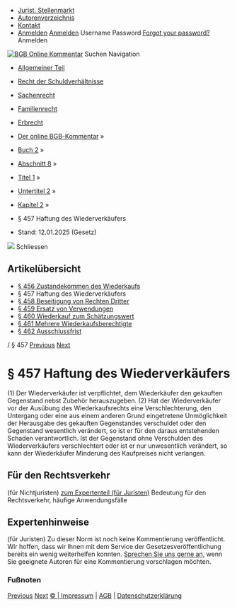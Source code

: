   * [Jurist. Stellenmarkt](https://bgb.kommentar.de/Buch-2/Abschnitt-8/Titel-1/Untertitel-2/Kapitel-2/</job-board> "Jurist. Stellenmarkt")
  * [Autorenverzeichnis](https://bgb.kommentar.de/Buch-2/Abschnitt-8/Titel-1/Untertitel-2/Kapitel-2/</Autorenverzeichnis> "Autorenverzeichnis")
  * [Kontakt](https://bgb.kommentar.de/Buch-2/Abschnitt-8/Titel-1/Untertitel-2/Kapitel-2/</Kontakt>)
  * [Anmelden](https://bgb.kommentar.de/Buch-2/Abschnitt-8/Titel-1/Untertitel-2/Kapitel-2/<#login> "show login form") [Anmelden](https://bgb.kommentar.de/Buch-2/Abschnitt-8/Titel-1/Untertitel-2/Kapitel-2/<#> "hide login form") Username Password
[Forgot your password?](https://bgb.kommentar.de/Buch-2/Abschnitt-8/Titel-1/Untertitel-2/Kapitel-2/</user/forgotpassword>) Anmelden 


[![BGB Online Kommentar](https://bgb.kommentar.de/extension/bgb/design/bgb/images/logo.png)](https://bgb.kommentar.de/Buch-2/Abschnitt-8/Titel-1/Untertitel-2/Kapitel-2/</> "BGB Online Kommentar")
Suchen
Navigation
  * [Allgemeiner Teil](https://bgb.kommentar.de/Buch-2/Abschnitt-8/Titel-1/Untertitel-2/Kapitel-2/</Buch-1>)
  * [Recht der Schuldverhältnisse](https://bgb.kommentar.de/Buch-2/Abschnitt-8/Titel-1/Untertitel-2/Kapitel-2/</Buch-2>)
  * [Sachenrecht](https://bgb.kommentar.de/Buch-2/Abschnitt-8/Titel-1/Untertitel-2/Kapitel-2/</Buch-3>)
  * [Familienrecht](https://bgb.kommentar.de/Buch-2/Abschnitt-8/Titel-1/Untertitel-2/Kapitel-2/</Buch-4>)
  * [Erbrecht](https://bgb.kommentar.de/Buch-2/Abschnitt-8/Titel-1/Untertitel-2/Kapitel-2/</Buch-5>)


  * [Der online BGB-Kommentar](https://bgb.kommentar.de/Buch-2/Abschnitt-8/Titel-1/Untertitel-2/Kapitel-2/</>) »
  * [Buch 2](https://bgb.kommentar.de/Buch-2/Abschnitt-8/Titel-1/Untertitel-2/Kapitel-2/</Buch-2>) »
  * [Abschnitt 8](https://bgb.kommentar.de/Buch-2/Abschnitt-8/Titel-1/Untertitel-2/Kapitel-2/</Buch-2/Abschnitt-8>) »
  * [Titel 1](https://bgb.kommentar.de/Buch-2/Abschnitt-8/Titel-1/Untertitel-2/Kapitel-2/</Buch-2/Abschnitt-8/Titel-1>) »
  * [Untertitel 2](https://bgb.kommentar.de/Buch-2/Abschnitt-8/Titel-1/Untertitel-2/Kapitel-2/</Buch-2/Abschnitt-8/Titel-1/Untertitel-2>) »
  * [Kapitel 2](https://bgb.kommentar.de/Buch-2/Abschnitt-8/Titel-1/Untertitel-2/Kapitel-2/</Buch-2/Abschnitt-8/Titel-1/Untertitel-2/Kapitel-2>) »
  * § 457 Haftung des Wiederverkäufers 
  * Stand: 12.01.2025 (Gesetz) 


![](https://vg01.met.vgwort.de/na/1c9909529ead4f509072c06d9081a7d5)
Schliessen 
## Artikelübersicht
  * [ § 456 Zustandekommen des Wiederkaufs ](https://bgb.kommentar.de/Buch-2/Abschnitt-8/Titel-1/Untertitel-2/Kapitel-2/</Buch-2/Abschnitt-8/Titel-1/Untertitel-2/Kapitel-2/Zustandekommen-des-Wiederkaufs>)
  * § 457 Haftung des Wiederverkäufers 
  * [ § 458 Beseitigung von Rechten Dritter ](https://bgb.kommentar.de/Buch-2/Abschnitt-8/Titel-1/Untertitel-2/Kapitel-2/</Buch-2/Abschnitt-8/Titel-1/Untertitel-2/Kapitel-2/Beseitigung-von-Rechten-Dritter>)
  * [ § 459 Ersatz von Verwendungen ](https://bgb.kommentar.de/Buch-2/Abschnitt-8/Titel-1/Untertitel-2/Kapitel-2/</Buch-2/Abschnitt-8/Titel-1/Untertitel-2/Kapitel-2/Ersatz-von-Verwendungen>)
  * [ § 460 Wiederkauf zum Schätzungswert ](https://bgb.kommentar.de/Buch-2/Abschnitt-8/Titel-1/Untertitel-2/Kapitel-2/</Buch-2/Abschnitt-8/Titel-1/Untertitel-2/Kapitel-2/Wiederkauf-zum-Schaetzungswert>)
  * [ § 461 Mehrere Wiederkaufsberechtigte ](https://bgb.kommentar.de/Buch-2/Abschnitt-8/Titel-1/Untertitel-2/Kapitel-2/</Buch-2/Abschnitt-8/Titel-1/Untertitel-2/Kapitel-2/Mehrere-Wiederkaufsberechtigte>)
  * [ § 462 Ausschlussfrist ](https://bgb.kommentar.de/Buch-2/Abschnitt-8/Titel-1/Untertitel-2/Kapitel-2/</Buch-2/Abschnitt-8/Titel-1/Untertitel-2/Kapitel-2/Ausschlussfrist>)


/ § 457 
[Previous](https://bgb.kommentar.de/Buch-2/Abschnitt-8/Titel-1/Untertitel-2/Kapitel-2/</Buch-2/Abschnitt-8/Titel-1/Untertitel-2/Kapitel-2/Zustandekommen-des-Wiederkaufs> "§ 456 Zustandekommen des Wiederkaufs") [Next](https://bgb.kommentar.de/Buch-2/Abschnitt-8/Titel-1/Untertitel-2/Kapitel-2/</Buch-2/Abschnitt-8/Titel-1/Untertitel-2/Kapitel-2/Beseitigung-von-Rechten-Dritter> "§ 458 Beseitigung von Rechten Dritter")
# § 457 Haftung des Wiederverkäufers
(1) Der Wiederverkäufer ist verpflichtet, dem Wiederkäufer den gekauften Gegenstand nebst Zubehör herauszugeben.
(2) Hat der Wiederverkäufer vor der Ausübung des Wiederkaufsrechts eine Verschlechterung, den Untergang oder eine aus einem anderen Grund eingetretene Unmöglichkeit der Herausgabe des gekauften Gegenstandes verschuldet oder den Gegenstand wesentlich verändert, so ist er für den daraus entstehenden Schaden verantwortlich. Ist der Gegenstand ohne Verschulden des Wiederverkäufers verschlechtert oder ist er nur unwesentlich verändert, so kann der Wiederkäufer Minderung des Kaufpreises nicht verlangen.
## Für den Rechtsverkehr 
(für Nichtjuristen)
[zum Expertenteil (für Juristen)](https://bgb.kommentar.de/Buch-2/Abschnitt-8/Titel-1/Untertitel-2/Kapitel-2/<#expertenhinweise>)
Bedeutung für den Rechtsverkehr, häufige Anwendungsfälle
## Expertenhinweise
(für Juristen)
Zu dieser Norm ist noch keine Kommentierung veröffentlicht. Wir hoffen, dass wir Ihnen mit dem Service der Gesetzesveröffentlichung bereits ein wenig weiterhelfen konnten. [Sprechen Sie uns gerne an](https://bgb.kommentar.de/Buch-2/Abschnitt-8/Titel-1/Untertitel-2/Kapitel-2/</Kontakt>), wenn Sie geeignete Autoren für eine Kommentierung vorschlagen möchten. 
### Fußnoten
[Previous](https://bgb.kommentar.de/Buch-2/Abschnitt-8/Titel-1/Untertitel-2/Kapitel-2/</Buch-2/Abschnitt-8/Titel-1/Untertitel-2/Kapitel-2/Zustandekommen-des-Wiederkaufs> "§ 456 Zustandekommen des Wiederkaufs") [Next](https://bgb.kommentar.de/Buch-2/Abschnitt-8/Titel-1/Untertitel-2/Kapitel-2/</Buch-2/Abschnitt-8/Titel-1/Untertitel-2/Kapitel-2/Beseitigung-von-Rechten-Dritter> "§ 458 Beseitigung von Rechten Dritter")
[© | Impressum](https://bgb.kommentar.de/Buch-2/Abschnitt-8/Titel-1/Untertitel-2/Kapitel-2/</Kontakt>) | [AGB](https://bgb.kommentar.de/Buch-2/Abschnitt-8/Titel-1/Untertitel-2/Kapitel-2/</AGB>) | [Datenschutzerklärung](https://bgb.kommentar.de/Buch-2/Abschnitt-8/Titel-1/Untertitel-2/Kapitel-2/</Datenschutzerklaerung-fuer-Leser>)
